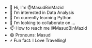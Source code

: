- 👋 Hi, I’m @MasudBinMazid
- 👀 I’m interested in Data Analysis
- 🌱 I’m currently learning Python 
- 💞️ I’m looking to collaborate on ...
- 📫 How to reach me @MasudBinMazid
- 😄 Pronouns: Masud
- ⚡ Fun fact: I Love Travelling! 

<!---
MasudBinMazid/MasudBinMazid is a ✨ special ✨ repository because its `README.md` (this file) appears on your GitHub profile.
You can click the Preview link to take a look at your changes.
--->
